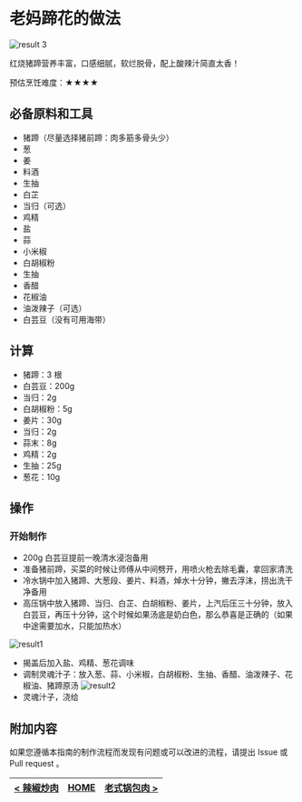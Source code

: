 # 老妈蹄花的做法

![result 3](./result3.jpg)

红烧猪蹄营养丰富，口感细腻，软烂脱骨，配上酸辣汁简直太香！

预估烹饪难度：★★★★

## 必备原料和工具

- 猪蹄（尽量选择猪前蹄：肉多筋多骨头少）
- 葱
- 姜
- 料酒
- 生抽
- 白芷
- 当归（可选）
- 鸡精
- 盐
- 蒜
- 小米椒
- 白胡椒粉
- 生抽
- 香醋
- 花椒油
- 油泼辣子（可选）
- 白芸豆（没有可用海带）

## 计算

- 猪蹄：3 根
- 白芸豆：200g
- 当归：2g
- 白胡椒粉：5g
- 姜片：30g
- 当归：2g
- 蒜末：8g
- 鸡精：2g
- 生抽：25g
- 葱花：10g

## 操作

### 开始制作

- 200g 白芸豆提前一晚清水浸泡备用
- 准备猪前蹄，买菜的时候让师傅从中间劈开，用喷火枪去除毛囊，拿回家清洗
- 冷水锅中加入猪蹄、大葱段、姜片、料酒，焯水十分钟，撇去浮沫，捞出洗干净备用
- 高压锅中放入猪蹄、当归、白芷、白胡椒粉、姜片，上汽后压三十分钟，放入白芸豆，再压十分钟，这个时候如果汤底是奶白色，那么恭喜是正确的（如果中途需要加水，只能加热水）

![result1](./result1.jpg)

- 揭盖后加入盐、鸡精、葱花调味
- 调制灵魂汁子：放入葱、蒜、小米椒，白胡椒粉、生抽、香醋、油泼辣子、花椒油、猪蹄原汤
  ![result2](./result2.jpg)
- 灵魂汁子，浇给

## 附加内容

如果您遵循本指南的制作流程而发现有问题或可以改进的流程，请提出 Issue 或 Pull request 。

| [< 辣椒炒肉](../辣椒炒肉/辣椒炒肉.md) | [HOME](../../../README.md) | [老式锅包肉 >](../老式锅包肉/老式锅包肉.md) |
| ---------------------------------- | -------------------------- | ---------------------------------- |

